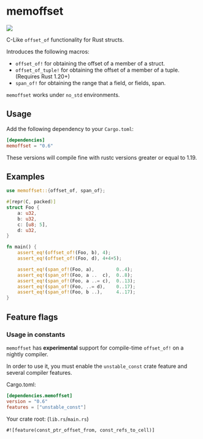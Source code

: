 # memoffset #

[![](https://img.shields.io/crates/v/memoffset.svg)](https://crates.io/crates/memoffset)

C-Like `offset_of` functionality for Rust structs.

Introduces the following macros:
 * `offset_of!` for obtaining the offset of a member of a struct.
 * `offset_of_tuple!` for obtaining the offset of a member of a tuple. (Requires Rust 1.20+)
 * `span_of!` for obtaining the range that a field, or fields, span.

`memoffset` works under `no_std` environments.

## Usage ##
Add the following dependency to your `Cargo.toml`:

```toml
[dependencies]
memoffset = "0.6"
```

These versions will compile fine with rustc versions greater or equal to 1.19.

## Examples ##
```rust
use memoffset::{offset_of, span_of};

#[repr(C, packed)]
struct Foo {
    a: u32,
    b: u32,
    c: [u8; 5],
    d: u32,
}

fn main() {
    assert_eq!(offset_of!(Foo, b), 4);
    assert_eq!(offset_of!(Foo, d), 4+4+5);

    assert_eq!(span_of!(Foo, a),        0..4);
    assert_eq!(span_of!(Foo, a ..  c),  0..8);
    assert_eq!(span_of!(Foo, a ..= c),  0..13);
    assert_eq!(span_of!(Foo, ..= d),    0..17);
    assert_eq!(span_of!(Foo, b ..),     4..17);
}
```

## Feature flags ##

### Usage in constants ###
`memoffset` has **experimental** support for compile-time `offset_of!` on a nightly compiler.

In order to use it, you must enable the `unstable_const` crate feature and several compiler features.

Cargo.toml:
```toml
[dependencies.memoffset]
version = "0.6"
features = ["unstable_const"]
```

Your crate root: (`lib.rs`/`main.rs`)
```rust,ignore
#![feature(const_ptr_offset_from, const_refs_to_cell)]
```
